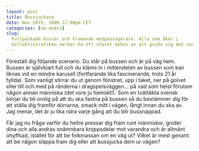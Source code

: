 ```yaml
---
layout: post
title: Bussjuckare
date: Nov 26th, 2009 12:00pm CET
categories: [om-andra]
slug:
  Fullpackade bussar och kramande medpassagerare. Alla som åker i
  kollektivtrafiken verkar ha ett starkt behov av att gnida sig mot varandra…
---
```


Föreställ dig följande scenario. Du står på bussen och är på väg hem. Bussen är självklart full och du kläms in i mittendelen av bussen som kan liknas vid en mindre karusell (fortfarande lika fascinerande, trots 21 år fyllda). Som vanligt stirrar du ut genom fönstret, upp i taket, ner på golvet eller till och med på ränderna i dragspelsväggen… på vad som helst förutom någon annan människa (det vore ju hemskt!). Som en tvättäkta svensk börjar du bli orolig på att du ska fastna på bussen så du bestämmer dig för att ställa dig framför dörrarna, smack mitt i vägen, långt innan du ska av. Jag menar, det är ju lika nära varje gång att du blir bussnappad.

Får jag nu fråga varför du hellre pressar dig fram runt människor, gnider dina och alla andras onämnbara kroppsdelar mot varandra och är allmänt ohyffsad, istället för att be folkmassan om en väg ut? Vilket är mest genant: att be någon släppa fram dig eller att bussjucka dem ur vägen?